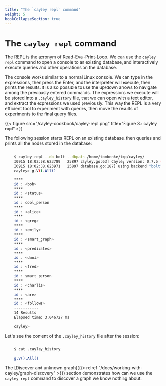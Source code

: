 ```yaml
---
title: "The `cayley repl` command"
weight: 5
bookCollapseSection: true
---
```


# The `cayley repl` command


The REPL is the acronym of Read-Eval-Print-Loop.
We can use the `cayley repl` command to open a console to an existing database, and interactively execute queries and other operations on the database.

The console works similar to a normal Linux console. 
We can type in the expressions, then press the Enter, and the interpreter will execute, then prints the results.
It is also possible to use the up/down arrows to navigate among the previously entered commands.
The expressions we execute will be stored into a `.cayley_history` file, that we can open with a text editor, and extract the expressions we used previously.
This way the REPL is a very efficient tool to experiment with queries, then move the results of experiments to the final query files.

{{< figure src="/cayley-cookbook/cayley-repl.png" title="Figure 3.: cayley repl" >}}

The following session starts REPL on an existing database, then queries and prints all the nodes stored in the database:

```bash

    $ cayley repl --db bolt --dbpath /home/tombenke/tmp/cayley/ 
    I0915 18:02:08.623789   25897 cayley.go:63] Cayley version: 0.7.5 (cf576babb7db)
    I0915 18:02:08.623971   25897 database.go:187] using backend "bolt" (/home/tombenke/tmp/cayley/)
    cayley> g.V().All()

    ****
    id : <bob>
    ****
    id : <status>
    ****
    id : cool_person
    ****
    id : <alice>
    ****
    id : <greg>
    ****
    id : <emily>
    ****
    id : <smart_graph>
    ****
    id : <predicates>
    ****
    id : <dani>
    ****
    id : <fred>
    ****
    id : smart_person
    ****
    id : <charlie>
    ****
    id : <are>
    ****
    id : <follows>
    -----------
    14 Results
    Elapsed time: 3.046727 ms

    cayley>

```

Let's see the content of the `.cayley_history` file after the session:

```bash

    $ cat .cayley_history 
    
    g.V().All()

```

The [Discover and unknown graph]({{< relref "/docs/working-with-cayley/graph-discovery" >}}) section demonstrates how can we use the `cayley repl` command to discover a graph we know nothing about.

